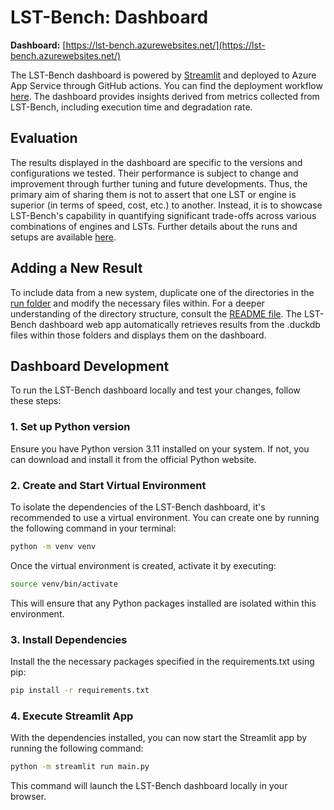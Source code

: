 <!--
{% comment %}
Copyright (c) Microsoft Corporation.

Licensed under the Apache License, Version 2.0 (the "License");
you may not use this file except in compliance with the License.
You may obtain a copy of the License at

    http://www.apache.org/licenses/LICENSE-2.0

Unless required by applicable law or agreed to in writing, software
distributed under the License is distributed on an "AS IS" BASIS,
WITHOUT WARRANTIES OR CONDITIONS OF ANY KIND, either express or implied.
See the License for the specific language governing permissions and
limitations under the License.
{% endcomment %}
-->

# LST-Bench: Dashboard

**Dashboard:** [https://lst-bench.azurewebsites.net/](https://lst-bench.azurewebsites.net/)

The LST-Bench dashboard is powered by [Streamlit](https://github.com/streamlit/streamlit) and deployed to Azure App Service through GitHub actions. 
You can find the deployment workflow [here](/.github/workflows/webapp-deploy.yaml). 
The dashboard provides insights derived from metrics collected from LST-Bench, including execution time and degradation rate. 

## Evaluation
The results displayed in the dashboard are specific to the versions and configurations we tested. 
Their performance is subject to change and improvement through further tuning and future developments.
Thus, the primary aim of sharing them is not to assert that one LST or engine is superior (in terms of speed, cost, etc.) to another. 
Instead, it is to showcase LST-Bench's capability in quantifying significant trade-offs across various combinations of engines and LSTs. 
Further details about the runs and setups are available [here](/run).

## Adding a New Result
To include data from a new system, duplicate one of the directories in the [run folder](/run) and modify the necessary files within. 
For a deeper understanding of the directory structure, consult the [README file](/run/README.md). 
The LST-Bench dashboard web app automatically retrieves results from the .duckdb files within those folders and displays them on the dashboard.

## Dashboard Development
To run the LST-Bench dashboard locally and test your changes, follow these steps:

### 1. Set up Python version
Ensure you have Python version 3.11 installed on your system. If not, you can download and install it from the official Python website.

### 2. Create and Start Virtual Environment
To isolate the dependencies of the LST-Bench dashboard, it's recommended to use a virtual environment. You can create one by running the following command in your terminal:

```bash
python -m venv venv
```

Once the virtual environment is created, activate it by executing:

```bash
source venv/bin/activate
```

This will ensure that any Python packages installed are isolated within this environment.

### 3. Install Dependencies
Install the the necessary packages specified in the requirements.txt using pip:

```bash
pip install -r requirements.txt
```

### 4. Execute Streamlit App
With the dependencies installed, you can now start the Streamlit app by running the following command:

```bash
python -m streamlit run main.py
```

This command will launch the LST-Bench dashboard locally in your browser.

